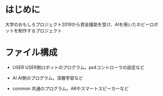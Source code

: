 # はじめに

大学のおもしろプロジェクト2019から資金援助を受け、AIを用いたホビーロボットを制作するプロジェクト

# ファイル構成

* USER
USER側ロボットのプログラム。ps4コントローラの設定など

* AI
AI側のプログラム。深層学習など

* common
共通のプログラム。ARやスマートスピーカーなど
